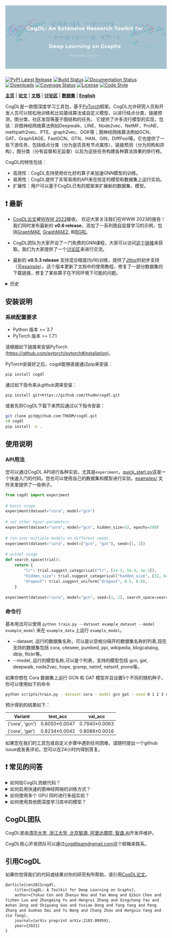 ![CogDL](docs/source/_static/cogdl-logo.png)
===

[![PyPI Latest Release](https://badge.fury.io/py/cogdl.svg)](https://pypi.org/project/cogdl/)
[![Build Status](https://app.travis-ci.com/THUDM/cogdl.svg?branch=master)](https://app.travis-ci.com/THUDM/cogdl)
[![Documentation Status](https://readthedocs.org/projects/cogdl/badge/?version=latest)](https://cogdl.readthedocs.io/en/latest/?badge=latest)
[![Downloads](https://pepy.tech/badge/cogdl)](https://pepy.tech/project/cogdl)
[![Coverage Status](https://coveralls.io/repos/github/THUDM/cogdl/badge.svg?branch=master)](https://coveralls.io/github/THUDM/cogdl?branch=master)
[![License](https://img.shields.io/github/license/thudm/cogdl)](https://github.com/THUDM/cogdl/blob/master/LICENSE)
[![Code Style](https://img.shields.io/badge/code%20style-black-000000.svg)](https://github.com/ambv/black)

**[主页](https://cogdl.ai)** | **[论文](https://arxiv.org/abs/2103.00959)** | **[文档](https://cogdl.readthedocs.io)** | **[讨论区](https://discuss.cogdl.ai)** | **[数据集](./cogdl/datasets/README.md)** | **[English](./README.md)**

CogDL是一款图深度学习工具包，基于[PyTorch](https://github.com/pytorch/pytorch)框架。CogDL允许研究人员和开发人员可以轻松地训练和比较基线算法或自定义模型，以进行结点分类，链接预测，图分类，社区发现等基于图结构的任务。 它提供了许多流行模型的实现，包括：非图神经网络算法例如Deepwalk、LINE、Node2vec、NetMF、ProNE、methpath2vec、PTE、graph2vec、DGK等；图神经网络算法例如GCN、GAT、GraphSAGE、FastGCN、GTN、HAN、GIN、DiffPool等。它也提供了一些下游任务，包括结点分类（分为是否具有节点属性），链接预测（分为同构和异构），图分类（分有监督和⽆监督）以及为这些任务构建各种算法效果的排行榜。

CogDL的特性包括：

- 高效性：CogDL支持使用优化好的算子来加速GNN模型的训练。
- 易用性：CogDL提供了非常易用的API来在给定的模型和数据集上运行实验。
- 扩展性：用户可以基于CogDL已有的框架来扩展新的数据集、模型。

## ❗ 最新

- [CogDL论文](https://arxiv.org/abs/2103.00959)被[WWW 2023](https://www2023.thewebconf.org/)接收。 欢迎大家关注我们在WWW 2023的报告！ 我们同时发布最新的 **v0.6 release**，添加了一系列图自监督学习的示例，包括[GraphMAE](https://github.com/THUDM/cogdl/tree/master/examples/graphmae), [GraphMAE2](https://github.com/THUDM/cogdl/tree/master/examples/graphmae2), 和[BGRL](https://github.com/THUDM/cogdl/tree/master/examples/bgrl). 

- CogDL团队为大家开设了一门免费的GNN课程，大家可以访问[这个链接](https://cogdl.ai/gnn2022/)来获取。我们为大家提供了一个[讨论区](https://discuss.cogdl.ai)来进行交流。 

- 最新的 **v0.5.3 release** 支持混合精度(fp16)训练，提供了[Jittor](https://github.com/Jittor/jittor)的初步支持（见[example](https://github.com/THUDM/cogdl/blob/master/examples/jittor/gcn.py)）。这个版本更新了文档中的使用教程，修复了一部分数据集的下载链接，修复了某些算子在不同环境下可能的问题。

<details>
<summary>
历史
</summary>
<br/>

- 最新的 **v0.5.2 release** 给ogbn-products数据集添加了GNN样例，更新了geom数据集。这个版本同时修复了一些潜在的问题，包括设置不同device，使用cpu进行预测等。

- 最新的 **v0.5.1 release** 添加了一些高效的算子，包括cpu版本的SpMM和cuda版本的scatter_max。这个版本同时增加了很多用于节点分类的[数据集](./cogdl/datasets/rd2cd_data.py)。 🎉

- 最新的 **v0.5.0 release** 为图神经网络的训练设计了一套统一的流程. 这个版本去除了原先的`Task`类，引入了`DataWrapper`来准备training/validation/test过程中所需的数据，引入了`ModelWrapper`来定义模型training/validation/test的步骤. 🎉

- 最新的 **v0.4.1 release** 增加了深层GNN的实现和推荐任务。这个版本同时提供了新的一些pipeline用于直接获取图表示和搭建推荐应用。欢迎大家参加我们在KDD 2021上的tutorial，时间是8月14号上午10:30 - 12:00（北京时间）。 更多的内容可以查看 https://kdd2021graph.github.io/. 🎉

- 最新的 **v0.4.0版本** 重构了底层的数据存储（从`Data`类变为`Graph`类），并且提供了更多快速的算子来加速图神经网络的训练。这个版本还包含了很多图自监督学习的算法。同时，我们很高兴地宣布我们将在8月份的KDD 2021会议上给一个CogDL相关的tutorial。具体信息请参见[这个链接](https://kdd2021graph.github.io/). 🎉

- CogDL支持图神经网络模型使用混合专家模块（Mixture of Experts, MoE）。 你可以安装[FastMoE](https://github.com/laekov/fastmoe)然后在CogDL中尝试 **[MoE GCN](./cogdl/models/nn/moe_gcn.py)** 模型!

- 最新的 **v0.3.0版本** 提供了快速的稀疏矩阵乘操作来加速图神经网络模型的训练。我们在arXiv上发布了 **[CogDL paper](https://arxiv.org/abs/2103.00959)** 的初版. 你可以加入[我们的slack](https://join.slack.com/t/cogdl/shared_invite/zt-b9b4a49j-2aMB035qZKxvjV4vqf0hEg)来讨论CogDL相关的内容。🎉

- 最新的 **v0.2.0版本** 包含了非常易用的`experiment`和`pipeline`接口，其中`experiment`接口还支持超参搜索。这个版本还提供了`OAGBert`模型的接口（`OAGBert`是我们实验室推出的在大规模学术语料下训练的模型）。这个版本的很多内容是由开源社区的小伙伴们提供的，感谢大家的支持！🎉

- 最新的 **v0.1.2版本** 包括了预训练任务、各种使用样例、OGB数据集、知识图谱表示学习算法和一些图神经网络模型。CogDL的测试覆盖率增加至80%。正在开发和测试一些新的API，比如`Trainer`和`Sampler`。

- 最新的 **v0.1.1版本** 包括了知识图谱链接预测任务、很多前沿的模型，支持使用`optuna`进行超参搜索。我们同时发布了一篇[推送](https://mp.weixin.qq.com/s/IUh-ctQwtSXGvdTij5eDDg)来介绍CogDL。

</details>

## 安装说明

### 系统配置要求

- Python 版本 >= 3.7
- PyTorch 版本 >= 1.7.1

请根据如下链接来安装PyTorch (https://github.com/pytorch/pytorch#installation)。

PyTorch安装好之后，cogdl能够直接通过pip来安装：
```bash
pip install cogdl
```

通过如下指令来从github源来安装：

```bash
pip install git+https://github.com/thudm/cogdl.git
```

或者先将CogDL下载下来然后通过以下指令安装：

```bash
git clone git@github.com:THUDM/cogdl.git
cd cogdl
pip install -e .
```

## 使用说明

### API用法

您可以通过CogDL API进行各种实验，尤其是`experiment`。[quick_start.py](https://github.com/THUDM/cogdl/tree/master/examples/quick_start.py)这是一个快速入门的代码。您也可以使用自己的数据集和模型进行实验。[examples/](https://github.com/THUDM/cogdl/tree/master/examples/) 文件夹里提供了一些例子。

```python
from cogdl import experiment

# basic usage
experiment(dataset="cora", model="gcn")

# set other hyper-parameters
experiment(dataset="cora", model="gcn", hidden_size=32, epochs=200)

# run over multiple models on different seeds
experiment(dataset="cora", model=["gcn", "gat"], seed=[1, 2])

# automl usage
def search_space(trial):
    return {
        "lr": trial.suggest_categorical("lr", [1e-3, 5e-3, 1e-2]),
        "hidden_size": trial.suggest_categorical("hidden_size", [32, 64, 128]),
        "dropout": trial.suggest_uniform("dropout", 0.5, 0.8),
    }

experiment(dataset="cora", model="gcn", seed=[1, 2], search_space=search_space)
```

### 命令行
基本用法可以使用 `python train.py --dataset example_dataset --model example_model` 来在 `example_data` 上运行 `example_model`。

- --dataset, 运行的数据集名称，可以是以空格分隔开的数据集名称的列表,现在支持的数据集包括 cora, citeseer, pumbed, ppi, wikipedia, blogcatalog, dblp, flickr等。
- --model, 运行的模型名称,可以是个列表，支持的模型包括 gcn, gat, deepwalk, node2vec, hope, grarep, netmf, netsmf, prone等。

如果你想在 Cora 数据集上运行 GCN 和 GAT 模型并且设置5个不同的随机种子，你可以使用如下的命令

```bash
python scripts/train.py --dataset cora --model gcn gat --seed 0 1 2 3 4
```

预计得到的结果如下：

| Variant          | test_acc       | val_acc        |
|------------------|----------------|----------------|
| ('cora', 'gcn')  | 0.8050±0.0047  | 0.7940±0.0063  |
| ('cora', 'gat')  | 0.8234±0.0042  | 0.8088±0.0016  |

如果您在我们的工具包或自定义步骤中遇到任何困难，请随时提出一个github issue或发表评论。您可以在24小时内得到答复。

## ❗ 常见的问答

<details>
<summary>
如何给CogDL贡献代码？
</summary>
<br/>

如果您有一个性能优秀的模型，并愿意在我们的工具包中实现它，以帮助更多的人，您可以[开启一个issue](https://github.com/THUDM/cogdl/issues)然后创建一个pull request，详细信息可见[该页面](https://help.github.com/en/articles/creating-a-pull-request)。

在提交修改之前，请先运行`pre-commit install`来设置检查代码格式(`black`)和风格(`flake8`)的钩子，然后`pre-commit`会在执行`git commit`的时候自动运行。关于`pre-commit`的详细信息请参考[这里](https://pre-commit.com/)。
</details>

<details>
<summary>
如何启用快速的图神经网络的训练方式？
</summary>
<br/>
CogDL提供了一种快速的稀疏矩阵乘的操作（[GE-SpMM](https://arxiv.org/abs/2007.03179)）来加速图神经网络模型在GPU上的训练效率。
如果这个特性在当前环境下可用的话，它会自动开启。
需要注意的是这个特性仍在测试阶段，可能在某些CUDA版本下无法正常使用。
</details>

<details>
<summary>
如何使用多个 GPU 同时进行多组实验？
</summary>
<br/>
如果你想使用多个 GPU 同时在 Cora 数据集上运行 GCN 和 GAT 模型，可以使用如下指令:

```bash
$ python scripts/train.py --dataset cora --model gcn gat --devices 0 1 --seed 0 1 2 3 4
```

预计得到的结果如下:

| Variant         | Acc           |
| --------------- | ------------- |
| ('cora', 'gcn') | 0.8236±0.0033 |
| ('cora', 'gat') | 0.8262±0.0032 |
</details>

<details>
<summary>
如何使用其他图深度学习库中的模型？
</summary>
<br/>
如何你对其他图深度学习库（比如PyTorch Geometric）比较熟悉，你可以基于这些库的模块来在CogDL里实现相关模型。
你可以通过下述的指南来安装相应的库，例如PyTorch Geometric (https://github.com/rusty1s/pytorch_geometric/#installation)。
对于如何使用PyG的模块来实现模型，你可以在示例中找到一些参考：[examples/pyg](https://github.com/THUDM/cogdl/tree/master/examples/pyg/)。
</details>

## CogDL团队
CogDL是由[清华大学, 浙江大学, 北京智源, 阿里达摩院, 智谱.AI](https://cogdl.ai/zh/about/)开发并维护。

CogDL核心开发团队可以通过[cogdlteam@gmail.com](mailto:cogdlteam@gmail.com)这个邮箱来联系。

## 引用CogDL

如果你觉得我们的代码或结果对你的研究有所帮助，请引用[CogDL论文](https://arxiv.org/abs/2103.00959)。

```
@article{cen2021cogdl,
    title={CogDL: A Toolkit for Deep Learning on Graphs},
    author={Yukuo Cen and Zhenyu Hou and Yan Wang and Qibin Chen and Yizhen Luo and Zhongming Yu and Hengrui Zhang and Xingcheng Yao and Aohan Zeng and Shiguang Guo and Yuxiao Dong and Yang Yang and Peng Zhang and Guohao Dai and Yu Wang and Chang Zhou and Hongxia Yang and Jie Tang},
    journal={arXiv preprint arXiv:2103.00959},
    year={2021}
}
```
